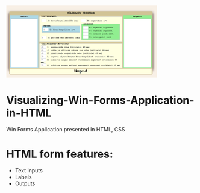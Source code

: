 <img src="Screenshot.png" width="400px">

# Visualizing-Win-Forms-Application-in-HTML
Win Forms Application presented in HTML, CSS

# HTML form features:
* Text inputs
* Labels
* Outputs

